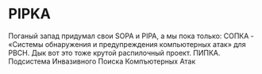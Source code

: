 PIPKA
=====

Поганый запад придумал свои SOPA и PIPA, а мы пока только: СОПКА - «Системы обнаружения и предупреждения компьютерных атак» для РВСН. Дык вот это тоже крутой распилочный проект. ПИПКА. Подсистема Инвазивного Поиска Компъютерных Атак
